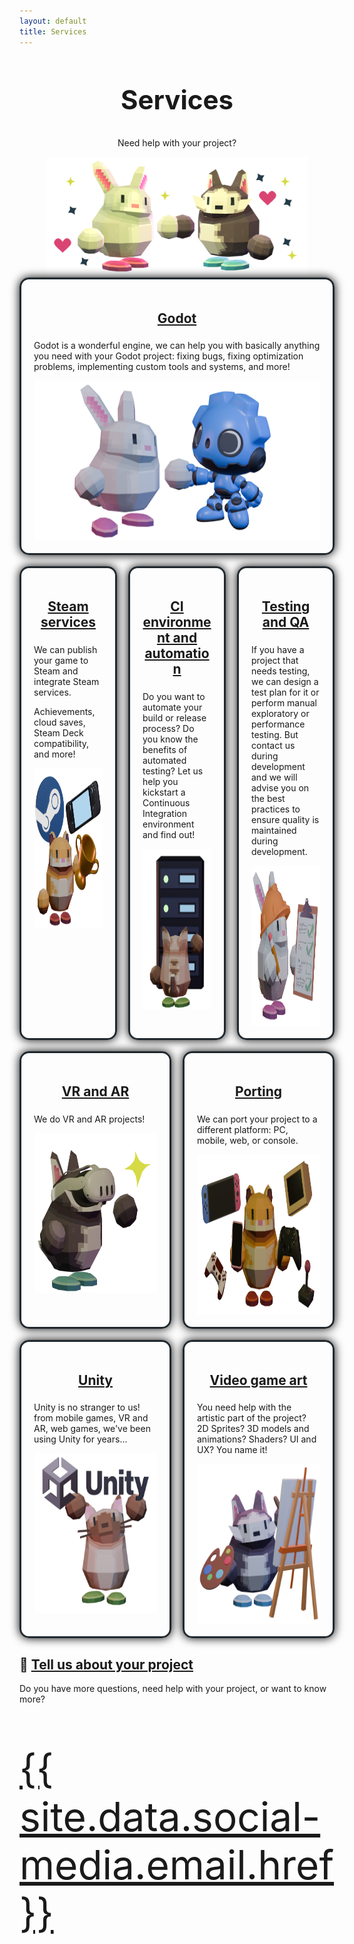 ```yaml
---
layout: default
title: Services
---
```


<style>
    .services-container {
        margin-bottom: 18px;
        display: flex;
        gap: 18px;
    }
    .service-card {
        border-radius: 15px;
        box-shadow: 0px 0px 15px black;
        width: 0;
        flex-grow: 1; flex-shrink: 1; flex-basis: 0;
        border: 3px solid #20282e;
        padding: 20px;
    }
    .service-card > h2{
        text-align: center;
        padding-bottom: 5px;
    }
    .column-design {
        display: flex;
    }
    .service-card > div > img {
        display: block;
        margin-left: auto;
        margin-right: auto;
    }
    .email {
        font-size: 64px
    }
    /* Mobile */
    @media (max-width: 750px) {
        .services-container {
            flex-direction: column;
        }
        
        .service-card {
            width: auto;
            border: 3px solid #20282e;
            padding: 20px;
        }
        .email {
            font-size: 24px
        }
    }
</style>

<div style="text-align: center;">
    <h2 style="font-size:42px;">Services</h2>
    <p>Need help with your project?</p>
    <img src="/assets/images/services/panas.png" height="190px"/>
</div>

<div class="services-container">
    <div class="service-card">
        <h2><a href="#godot">Godot</a></h2>
        <div>
            <div>
                <p>Godot is a wonderful engine, we can help you with basically anything you need with your Godot project: fixing bugs, fixing optimization problems, implementing custom tools and systems, and more!</p>
            </div>
            <img src="/assets/images/services/godot.png" height="256px"/>
        </div>
    </div>
</div>
<div class="services-container">
    <div class="service-card">
        <h2><a href="#steam">Steam services</a></h2>
        <div>
            <div>
                <p>We can publish your game to Steam and integrate Steam services.</p>
                <p>Achievements, cloud saves, Steam Deck compatibility, and more!</p>
            </div>
            <img src="/assets/images/services/steam.png" height="256px"/>
        </div>
    </div>
    <div class="service-card">
        <h2><a href="#ci-and-automation">CI environment and automation</a></h2>
        <div>
            <div>
                <p>Do you want to automate your build or release process? Do you know the benefits of automated testing? Let us help you kickstart a Continuous Integration environment and find out!</p>
            </div>
            <img src="/assets/images/services/servers.png" height="256px"/>
        </div>
    </div>
    <div class="service-card">
        <h2><a href="#testing-and-qa">Testing and QA</a></h2>
        <div>
            <div>
                <p>If you have a project that needs testing, we can design a test plan for it or perform manual exploratory or performance testing. But contact us during development and we will advise you on the best practices to ensure quality is maintained during development.</p>
            </div>
            <img src="/assets/images/services/testing.png" height="256px"/>
        </div>
    </div>
</div>
<div class="services-container">
    <div class="service-card">
        <h2><a href="#vr-ar">VR and AR</a></h2>
        <div>
            <div>
                <p>We do VR and AR projects!</p>
            </div>
            <img src="/assets/images/services/vr.png" height="256px"/>
        </div>
    </div>
    <div class="service-card">
        <h2><a href="#porting">Porting</a></h2>
        <div>
            <div>
                <p>We can port your project to a different platform: PC, mobile, web, or console.</p>
            </div>
            <img src="/assets/images/services/platforms.png" height="256px"/>
        </div>
    </div>
</div>
<div class="services-container">
    <div class="service-card">
        <h2><a href="#unity">Unity</a></h2>
        <div>
            <div>
                <p>Unity is no stranger to us! from mobile games, VR and AR, web games, we've been using Unity for years...</p>
            </div>
            <img src="/assets/images/services/unity.png" height="256px"/>
        </div>
    </div>
    <div class="service-card">
        <h2><a href="#art">Video game art</a></h2>
        <div>
            <div>
                <p>You need help with the artistic part of the project? 2D Sprites? 3D models and animations? Shaders? UI and UX? You name it!</p>
            </div>
            <img src="/assets/images/services/art.png" height="256px"/>
        </div>
    </div>
</div>

## 💬 [Tell us about your project](#contact)

Do you have more questions, need help with your project, or want to know more?

<p class="email" ><a href="mailto: {{ site.data.social-media.email.href }}">{{ site.data.social-media.email.href }}</a></p>
